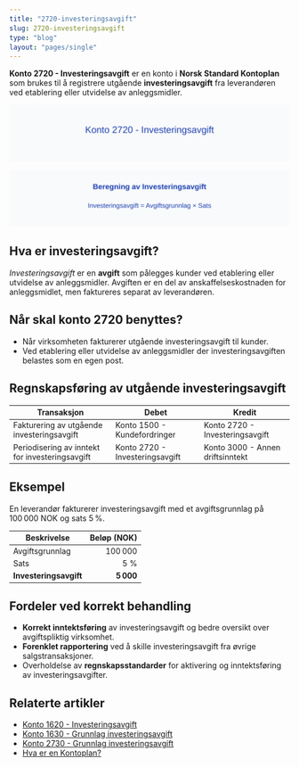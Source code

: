 ```yaml
---
title: "2720-investeringsavgift"
slug: 2720-investeringsavgift
type: "blog"
layout: "pages/single"
---
```


**Konto 2720 - Investeringsavgift** er en konto i **Norsk Standard Kontoplan** som brukes til å registrere utgående **investeringsavgift** fra leverandøren ved etablering eller utvidelse av anleggsmidler.

![Illustrasjon av konto 2720 Investeringsavgift](2720-investeringsavgift-image.svg)

![Beregning av Investeringsavgift](2720-investeringsavgift-beregning.svg)

## Hva er investeringsavgift?

*Investeringsavgift* er en **avgift** som pålegges kunder ved etablering eller utvidelse av anleggsmidler. Avgiften er en del av anskaffelseskostnaden for anleggsmidlet, men faktureres separat av leverandøren.

## Når skal konto 2720 benyttes?

* Når virksomheten fakturerer utgående investeringsavgift til kunder.
* Ved etablering eller utvidelse av anleggsmidler der investeringsavgiften belastes som en egen post.

## Regnskapsføring av utgående investeringsavgift

| Transaksjon                                  | Debet                                       | Kredit                                |
|----------------------------------------------|---------------------------------------------|---------------------------------------|
| Fakturering av utgående investeringsavgift   | Konto 1500 - Kundefordringer                | Konto 2720 - Investeringsavgift       |
| Periodisering av inntekt for investeringsavgift | Konto 2720 - Investeringsavgift            | Konto 3000 - Annen driftsinntekt      |

## Eksempel

En leverandør fakturerer investeringsavgift med et avgiftsgrunnlag på 100 000 NOK og sats 5 %.

| Beskrivelse           | Beløp (NOK)    |
|-----------------------|---------------:|
| Avgiftsgrunnlag       |        100 000 |
| Sats                  | 5 %            |
| **Investeringsavgift** | **5 000**     |

## Fordeler ved korrekt behandling

* **Korrekt inntektsføring** av investeringsavgift og bedre oversikt over avgiftspliktig virksomhet.
* **Forenklet rapportering** ved å skille investeringsavgift fra øvrige salgstransaksjoner.
* Overholdelse av **regnskapsstandarder** for aktivering og inntektsføring av investeringsavgifter.

## Relaterte artikler

* [Konto 1620 - Investeringsavgift](/blogs/kontoplan/1620-investeringsavgift "Konto 1620 - Investeringsavgift")
* [Konto 1630 - Grunnlag investeringsavgift](/blogs/kontoplan/1630-grunnlag-investeringsavgift "Konto 1630 - Grunnlag investeringsavgift")
* [Konto 2730 - Grunnlag investeringsavgift](/blogs/kontoplan/2730-grunnlag-investeringsavgift "Konto 2730 - Grunnlag investeringsavgift")
* [Hva er en Kontoplan?](/blogs/regnskap/hva-er-kontoplan "Hva er en Kontoplan? Komplett Guide til Kontoplaner i Norsk Regnskap")
